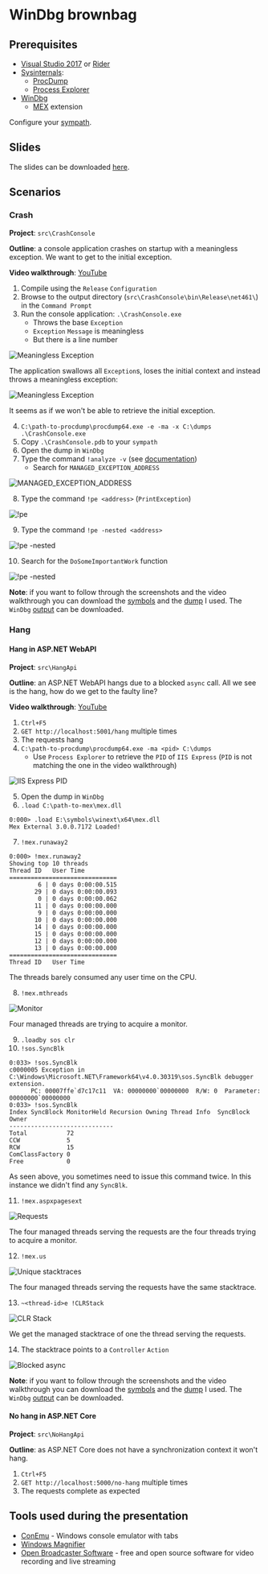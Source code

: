 # WinDbg brownbag

## Prerequisites

- [Visual Studio 2017][vs-2017] or [Rider][rider]
- [Sysinternals][sysinternals]:
  - [ProcDump][procdump]
  - [Process Explorer][process-explorer]
- [WinDbg][windbg]
  - [MEX][mex] extension

Configure your [sympath][sympath].

## Slides

The slides can be downloaded [here][windbg-slides].

## Scenarios

### Crash

**Project**: `src\CrashConsole`

**Outline**: a console application crashes on startup with a meaningless exception. We want to get to the initial exception.

**Video walkthrough**: [YouTube][youtube-crash]

1. Compile using the `Release` `Configuration`
1. Browse to the output directory (`src\CrashConsole\bin\Release\net461\`) in the `Command Prompt`
1. Run the console application: `.\CrashConsole.exe`
    - Throws the base `Exception`
    - `Exception` `Message` is meaningless
    - But there is a line number

![Meaningless Exception](docs/crash/meaningless-exception.png)

The application swallows all `Exception`s, loses the initial context and instead throws a meaningless exception:

![Meaningless Exception](docs/crash/swallow-exception.png)

It seems as if we won't be able to retrieve the initial exception.

4. `C:\path-to-procdump\procdump64.exe -e -ma -x C:\dumps .\CrashConsole.exe`
1. Copy `.\CrashConsole.pdb` to your `sympath`
1. Open the dump in `WinDbg`
1. Type the command `!analyze -v` (see [documentation][documentation-analyze-v])
    - Search for `MANAGED_EXCEPTION_ADDRESS`

![MANAGED_EXCEPTION_ADDRESS](docs/crash/managed-exception-address.png)

8. Type the command `!pe <address>` (`PrintException`)

![!pe <address>](docs/crash/pe.png)

9. Type the command `!pe -nested <address>`

![!pe -nested <address>](docs/crash/pe-nested.png)

10. Search for the `DoSomeImportantWork` function

![!pe -nested <address>](docs/crash/invalid-operation-exception.png)

**Note**: if you want to follow through the screenshots and the video walkthrough you can download the [symbols][crash-pdb] and the [dump][crash-dump] I used. The `WinDbg` [output][windbg-crash-output] can be downloaded.

### Hang

#### Hang in ASP.NET WebAPI

**Project**: `src\HangApi`

**Outline**: an ASP.NET WebAPI hangs due to a blocked `async` call. All we see is the hang, how do we get to the faulty line?

**Video walkthrough**: [YouTube][youtube-hang]

1. `Ctrl+F5`
1. `GET http://localhost:5001/hang` multiple times
1. The requests hang
1. `C:\path-to-procdump\procdump64.exe -ma <pid> C:\dumps`
    - Use `Process Explorer` to retrieve the `PID` of `IIS Express` (`PID` is not matching the one in the video walkthrough)

![IIS Express PID](docs/hang/iis-express-pid.png)

5. Open the dump in `WinDbg`
1. `.load C:\path-to-mex\mex.dll`

```text
0:000> .load E:\symbols\winext\x64\mex.dll
Mex External 3.0.0.7172 Loaded!
```

7. `!mex.runaway2`

```text
0:000> !mex.runaway2
Showing top 10 threads
Thread ID   User Time
==============================
        6 | 0 days 0:00:00.515
       29 | 0 days 0:00:00.093
        0 | 0 days 0:00:00.062
       11 | 0 days 0:00:00.000
        9 | 0 days 0:00:00.000
       10 | 0 days 0:00:00.000
       14 | 0 days 0:00:00.000
       15 | 0 days 0:00:00.000
       12 | 0 days 0:00:00.000
       13 | 0 days 0:00:00.000
==============================
Thread ID   User Time
```

The threads barely consumed any user time on the CPU.

8. `!mex.mthreads`

![Monitor](docs/hang/monitor.png)

Four managed threads are trying to acquire a monitor.

9. `.loadby sos clr`
1. `!sos.SyncBlk`

```text
0:033> !sos.SyncBlk
c0000005 Exception in C:\Windows\Microsoft.NET\Framework64\v4.0.30319\sos.SyncBlk debugger extension.
      PC: 00007ffe`d7c17c11  VA: 00000000`00000000  R/W: 0  Parameter: 00000000`00000000
0:033> !sos.SyncBlk
Index SyncBlock MonitorHeld Recursion Owning Thread Info  SyncBlock Owner
-----------------------------
Total           72
CCW             5
RCW             15
ComClassFactory 0
Free            0
```

As seen above, you sometimes need to issue this command twice. In this instance we didn't find any `SyncBlk`.

11. `!mex.aspxpagesext`

![Requests](docs/hang/requests.png)

The four managed threads serving the requests are the four threads trying to acquire a monitor.

12. `!mex.us`

![Unique stacktraces](docs/hang/unique-stacktraces.png)

The four managed threads serving the requests have the same stacktrace.

13. `~<thread-id>e !CLRStack`

![CLR Stack](docs/hang/clr-stack.png)

We get the managed stacktrace of one the thread serving the requests.

14. The stacktrace points to a `Controller` `Action`

![Blocked async](docs/hang/blocked-async.png)

**Note**: if you want to follow through the screenshots and the video walkthrough you can download the [symbols][hang-pdb] and the [dump][hang-dump] I used. The `WinDbg` [output][windbg-hang-output] can be downloaded.

#### No hang in ASP.NET Core

**Project**: `src\NoHangApi`

**Outline**: as ASP.NET Core does not have a synchronization context it won't hang.

1. `Ctrl+F5`
1. `GET http://localhost:5000/no-hang` multiple times
1. The requests complete as expected

## Tools used during the presentation

- [ConEmu][conemu] - Windows console emulator with tabs
- [Windows Magnifier][windows-magnifier]
- [Open Broadcaster Software][obs] - free and open source software for video recording and live streaming

[vs-2017]: https://www.visualstudio.com/downloads/
[rider]: https://www.jetbrains.com/rider/
[windbg-slides]: docs/WinDbg.pptx
[sysinternals]: https://docs.microsoft.com/en-us/sysinternals/
[procdump]: https://docs.microsoft.com/en-us/sysinternals/downloads/procdump
[process-explorer]: https://docs.microsoft.com/en-us/sysinternals/downloads/process-explorer
[windbg]: https://github.com/gabrielweyer/nuggets/blob/master/windbg/README.md#download-and-install-windbg
[sympath]: https://github.com/gabrielweyer/nuggets/blob/master/windbg/README.md#configure-the-symbols
[conemu]: https://conemu.github.io/
[windows-magnifier]: https://support.microsoft.com/en-au/help/11542/windows-use-magnifier
[mex]: https://www.microsoft.com/en-us/download/details.aspx?id=53304
[crash-pdb]: https://gabrielweyer.blob.core.windows.net/blob-samples/windbg-brownbag-1/crash/CrashConsole.pdb
[crash-dump]: https://gabrielweyer.blob.core.windows.net/blob-samples/windbg-brownbag-1/crash/CrashConsole.exe_180422_083132.dmp
[hang-pdb]: https://gabrielweyer.blob.core.windows.net/blob-samples/windbg-brownbag-1/hang/HangApi.pdb
[hang-dump]: https://gabrielweyer.blob.core.windows.net/blob-samples/windbg-brownbag-1/hang/iisexpress.exe_180422_092250.dmp
[obs]: https://obsproject.com/
[youtube-crash]: https://youtu.be/Pw9LnUEc8Q0
[documentation-analyze-v]: https://docs.microsoft.com/en-us/windows-hardware/drivers/debugger/using-the--analyze-extension
[youtube-hang]: https://youtu.be/yWifxJfvJsQ
[windbg-crash-output]: docs/crash/windbg-output.txt
[windbg-hang-output]: docs/hang/windbg-output.txt
